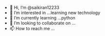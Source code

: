 - 👋 Hi, I’m @saikiran12233
- 👀 I’m interested in ...learning new technology
- 🌱 I’m currently learning ...python
- 💞️ I’m looking to collaborate on ...
- 📫 How to reach me ...

<!---
saikiran12233/saikiran12233 is a ✨ special ✨ repository because its `README.md` (this file) appears on your GitHub profile.
You can click the Preview link to take a look at your changes.
--->
